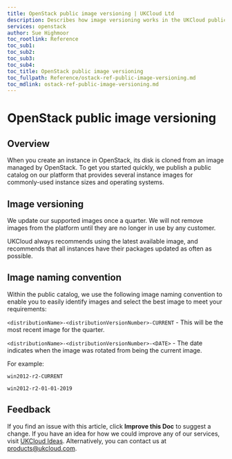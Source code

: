 ```yaml
---
title: OpenStack public image versioning | UKCloud Ltd
description: Describes how image versioning works in the UKCloud public catalog for UKCloud for OpenStack
services: openstack
author: Sue Highmoor
toc_rootlink: Reference
toc_sub1:
toc_sub2:
toc_sub3:
toc_sub4:
toc_title: OpenStack public image versioning
toc_fullpath: Reference/ostack-ref-public-image-versioning.md
toc_mdlink: ostack-ref-public-image-versioning.md
---
```


# OpenStack public image versioning

## Overview

When you create an instance in OpenStack, its disk is cloned from an image managed by OpenStack. To get you started quickly, we publish a public catalog on our platform that provides several instance images for commonly-used instance sizes and operating systems.

## Image versioning

We update our supported images once a quarter. We will not remove images from the platform until they are no longer in use by any customer.

UKCloud always recommends using the latest available image, and recommends that all instances have their packages updated as often as possible.

## Image naming convention

Within the public catalog, we use the following image naming convention to enable you to easily identify images and select the best image to meet your requirements:

`<distributionName>-<distributionVersionNumber>-CURRENT` - This will be the most recent image for the quarter.

`<distributionName>-<distributionVersionNumber>-<DATE>` - The date indicates when the image was rotated from being the current image.

For example:

`win2012-r2-CURRENT`

`win2012-r2-01-01-2019`

## Feedback

If you find an issue with this article, click **Improve this Doc** to suggest a change. If you have an idea for how we could improve any of our services, visit [UKCloud Ideas](https://ideas.ukcloud.com). Alternatively, you can contact us at <products@ukcloud.com>.